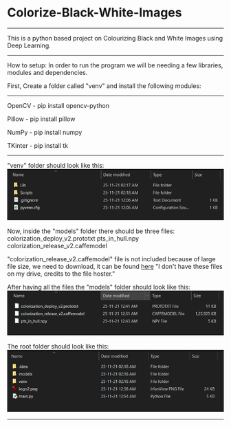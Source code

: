 # Colorize-Black-White-Images
*****
This is a python based project on Colourizing Black and White Images using Deep Learning. 
*****

How to setup:
In order to run the program we will be needing a few libraries, modules and dependencies.

First, Create a folder called "venv" and install the following modules:

*****

OpenCV - pip install opencv-python

Pillow - pip install pillow

NumPy - pip install numpy

TKinter - pip install tk

*****

"venv" folder should look like this:
![venv folder](ref_images/image2.png "Venv Folder Contents")

Now, inside the "models" folder there should be three files:
colorization_deploy_v2.prototxt
pts_in_hull.npy
colorization_release_v2.caffemodel

"colorization_release_v2.caffemodel" file is not included because of large file size, we need to download, it can be found [here](https://drive.google.com/drive/folders/1FaDajjtAsntF_Sw5gqF0WyakviA5l8-a) 
"I don't have these files on my drive, credits to the file hoster."

After having all the files the "models" folder should look like this:
![models folder](ref_images/image1.png "3 Models Files")

 The root folder should look like this:
![root folder](ref_images/image3.png "Root Folder with all Files")

***********************************************************************

